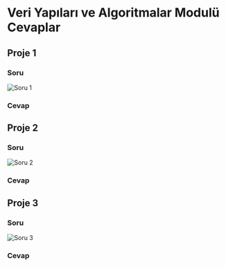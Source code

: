 # Veri Yapıları ve Algoritmalar Modulü Cevaplar

## Proje 1
### Soru 
![Soru 1](/img/proje1.png)

### Cevap


## Proje 2
### Soru 
![Soru 2](/img/proje2.png)

### Cevap


## Proje 3
### Soru 
![Soru 3](/img/proje3.png)

### Cevap